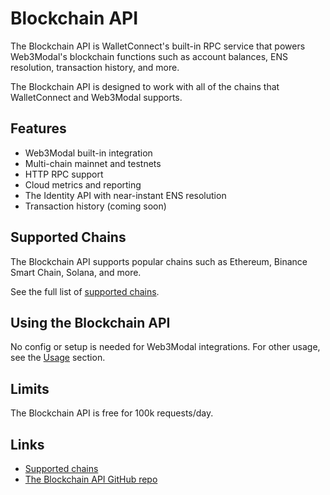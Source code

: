 # Blockchain API

The Blockchain API is WalletConnect's built-in RPC service that powers Web3Modal's blockchain functions such as account balances, ENS resolution, transaction history, and more.

The Blockchain API is designed to work with all of the chains that WalletConnect and Web3Modal supports.

## Features

- Web3Modal built-in integration
- Multi-chain mainnet and testnets
- HTTP RPC support
- Cloud metrics and reporting
- The Identity API with near-instant ENS resolution
- Transaction history (coming soon)

## Supported Chains

The Blockchain API supports popular chains such as Ethereum, Binance Smart Chain, Solana, and more.

See the full list of [supported chains](https://github.com/WalletConnect/rpc-proxy/blob/master/SUPPORTED_CHAINS.md).

## Using the Blockchain API

No config or setup is needed for Web3Modal integrations. For other usage, see the [Usage](https://github.com/walletconnect/rpc-proxy#usage) section.

## Limits

The Blockchain API is free for 100k requests/day.

## Links

- [Supported chains](https://github.com/WalletConnect/rpc-proxy/blob/master/SUPPORTED_CHAINS.md)
- [The Blockchain API GitHub repo](https://github.com/WalletConnect/rpc-proxy)

